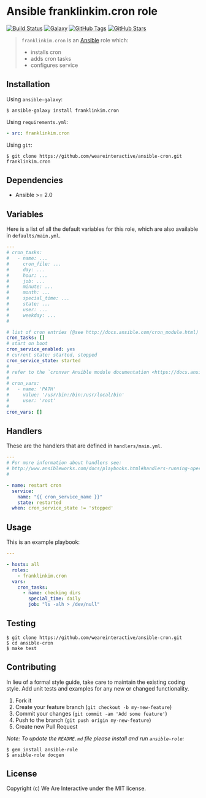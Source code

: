 # Ansible franklinkim.cron role

[![Build Status](https://img.shields.io/travis/weareinteractive/ansible-cron.svg)](https://travis-ci.org/weareinteractive/ansible-cron)
[![Galaxy](http://img.shields.io/badge/galaxy-franklinkim.cron-blue.svg)](https://galaxy.ansible.com/franklinkim/cron)
[![GitHub Tags](https://img.shields.io/github/tag/weareinteractive/ansible-cron.svg)](https://github.com/weareinteractive/ansible-cron)
[![GitHub Stars](https://img.shields.io/github/stars/weareinteractive/ansible-cron.svg)](https://github.com/weareinteractive/ansible-cron)

> `franklinkim.cron` is an [Ansible](http://www.ansible.com) role which:
>
> * installs cron
> * adds cron tasks
> * configures service

## Installation

Using `ansible-galaxy`:

```shell
$ ansible-galaxy install franklinkim.cron
```

Using `requirements.yml`:

```yaml
- src: franklinkim.cron
```

Using `git`:

```shell
$ git clone https://github.com/weareinteractive/ansible-cron.git franklinkim.cron
```

## Dependencies

* Ansible >= 2.0

## Variables

Here is a list of all the default variables for this role, which are also available in `defaults/main.yml`.

```yaml
---
# cron_tasks:
#   - name: ...
#     cron_file: ...
#     day: ...
#     hour: ...
#     job: ...
#     minute: ...
#     month: ...
#     special_time: ...
#     state: ...
#     user: ...
#     weekday: ...
#

# list of cron entries (@see http://docs.ansible.com/cron_module.html)
cron_tasks: []
# start on boot
cron_service_enabled: yes
# current state: started, stopped
cron_service_state: started
#
# refer to the `cronvar Ansible module documentation <https://docs.ansible.com/ansible/cronvar_module.html>`_ for details.
#
# cron_vars:
#   - name: 'PATH'
#     value: '/usr/bin:/bin:/usr/local/bin'
#     user: 'root'
#
cron_vars: []

```

## Handlers

These are the handlers that are defined in `handlers/main.yml`.

```yaml
---
# For more information about handlers see:
# http://www.ansibleworks.com/docs/playbooks.html#handlers-running-operations-on-change
#

- name: restart cron
  service:
    name: "{{ cron_service_name }}"
    state: restarted
  when: cron_service_state != 'stopped'

```


## Usage

This is an example playbook:

```yaml
---

- hosts: all
  roles:
    - franklinkim.cron
  vars:
    cron_tasks:
      - name: checking dirs
        special_time: daily
        job: "ls -alh > /dev/null"

```


## Testing

```shell
$ git clone https://github.com/weareinteractive/ansible-cron.git
$ cd ansible-cron
$ make test
```

## Contributing
In lieu of a formal style guide, take care to maintain the existing coding style. Add unit tests and examples for any new or changed functionality.

1. Fork it
2. Create your feature branch (`git checkout -b my-new-feature`)
3. Commit your changes (`git commit -am 'Add some feature'`)
4. Push to the branch (`git push origin my-new-feature`)
5. Create new Pull Request

*Note: To update the `README.md` file please install and run `ansible-role`:*

```shell
$ gem install ansible-role
$ ansible-role docgen
```

## License
Copyright (c) We Are Interactive under the MIT license.
